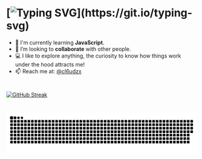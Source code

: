 #  [![Typing SVG](https://readme-typing-svg.demolab.com?font=cascadia+code&pause=1000&color=F7F7F7&width=435&lines=Hi+there%2C+welcome+to+my+profile!)](https://git.io/typing-svg)
<!---Introduction text---> 

- 🌱 I'm currently learning **JavaScript**.
- :eyes: I’m looking to **collaborate** with other people.
- :computer:     I like to explore anything, the curiosity to know how things work under the hood attracts me!
- 📫 Reach me at: [@cl6udzx](https://www.instagram.com/nowt46/)

#

<!--- My current stats---> 

[![GitHub Streak](https://streak-stats.demolab.com?user=nowt46&theme=blueberry-duo&hide_border=true&border_radius=10&date_format=j%20M%5B%20Y%5D&mode=weekly)](https://git.io/streak-stats)
#
![Snake animation](https://github.com/cl6udzx/cl6udzx/blob/output/github-contribution-grid-snake.svg)
